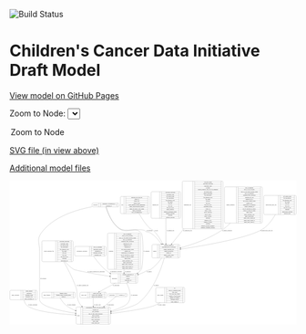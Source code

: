 <link rel='stylesheet' href="assets/style.css">
<link rel='stylesheet' href="https://unpkg.com/leaflet@1.5.1/dist/leaflet.css" integrity="sha512-xwE/Az9zrjBIphAcBb3F6JVqxf46+CDLwfLMHloNu6KEQCAWi6HcDUbeOfBIptF7tcCzusKFjFw2yuvEpDL9wQ==" crossorigin="">
<script type="text/javascript" src="https://code.jquery.com/jquery-3.2.1.min.js"></script>
<script type="text/javascript"  src="https://unpkg.com/leaflet@1.5.1/dist/leaflet.js"></script>
<script type="text/javascript" src="assets/actions.js"></script>

![Build Status](https://github.com/CBIIT/ccdi-model/actions/workflows/model-test-and-deploy.yml/badge.svg)

# Children's Cancer Data Initiative Draft Model

[View model on GitHub Pages](https://cbiit.github.io/ccdi-model/)



Zoom to Node: <select id="node_select">
  <option value="">Zoom to Node</option>
</select>
<div id="model"></div>

<p>
<a href="./model-desc/ccdi-model.svg">SVG file (in view above)</a>
<p>
<a href="./model-desc">Additional model files</a>
<div id='graph' style='display:off;'>
<svg width="3470pt" height="1735pt"
 viewBox="0.00 0.00 3470.00 1735.00" xmlns="http://www.w3.org/2000/svg" xmlns:xlink="http://www.w3.org/1999/xlink">
<g id="graph0" class="graph" transform="scale(1 1) rotate(0) translate(4 1731)">
<title>Perl</title>
<polygon fill="#ffffff" stroke="transparent" points="-4,4 -4,-1731 3466,-1731 3466,4 -4,4"/>
<!-- study_personnel -->
<g id="node1" class="node">
<title>study_personnel</title>
<path fill="none" stroke="#000000" d="M12,-294C12,-294 319,-294 319,-294 325,-294 331,-300 331,-306 331,-306 331,-397 331,-397 331,-403 325,-409 319,-409 319,-409 12,-409 12,-409 6,-409 0,-403 0,-397 0,-397 0,-306 0,-306 0,-300 6,-294 12,-294"/>
<text text-anchor="middle" x="67" y="-347.8" font-family="Times,serif" font-size="14.00" fill="#000000">study_personnel</text>
<polyline fill="none" stroke="#000000" points="134,-294 134,-409 "/>
<text text-anchor="middle" x="144.5" y="-347.8" font-family="Times,serif" font-size="14.00" fill="#000000"> </text>
<polyline fill="none" stroke="#000000" points="155,-294 155,-409 "/>
<text text-anchor="middle" x="232.5" y="-393.8" font-family="Times,serif" font-size="14.00" fill="#000000">email_address</text>
<polyline fill="none" stroke="#000000" points="155,-386 310,-386 "/>
<text text-anchor="middle" x="232.5" y="-370.8" font-family="Times,serif" font-size="14.00" fill="#000000">institution</text>
<polyline fill="none" stroke="#000000" points="155,-363 310,-363 "/>
<text text-anchor="middle" x="232.5" y="-347.8" font-family="Times,serif" font-size="14.00" fill="#000000">personnel_name</text>
<polyline fill="none" stroke="#000000" points="155,-340 310,-340 "/>
<text text-anchor="middle" x="232.5" y="-324.8" font-family="Times,serif" font-size="14.00" fill="#000000">personnel_type</text>
<polyline fill="none" stroke="#000000" points="155,-317 310,-317 "/>
<text text-anchor="middle" x="232.5" y="-301.8" font-family="Times,serif" font-size="14.00" fill="#000000">study_personnel_id</text>
<polyline fill="none" stroke="#000000" points="310,-294 310,-409 "/>
<text text-anchor="middle" x="320.5" y="-347.8" font-family="Times,serif" font-size="14.00" fill="#000000"> </text>
</g>
<!-- study -->
<g id="node13" class="node">
<title>study</title>
<path fill="none" stroke="#000000" d="M813.5,-.5C813.5,-.5 1203.5,-.5 1203.5,-.5 1209.5,-.5 1215.5,-6.5 1215.5,-12.5 1215.5,-12.5 1215.5,-195.5 1215.5,-195.5 1215.5,-201.5 1209.5,-207.5 1203.5,-207.5 1203.5,-207.5 813.5,-207.5 813.5,-207.5 807.5,-207.5 801.5,-201.5 801.5,-195.5 801.5,-195.5 801.5,-12.5 801.5,-12.5 801.5,-6.5 807.5,-.5 813.5,-.5"/>
<text text-anchor="middle" x="829.5" y="-100.3" font-family="Times,serif" font-size="14.00" fill="#000000">study</text>
<polyline fill="none" stroke="#000000" points="857.5,-.5 857.5,-207.5 "/>
<text text-anchor="middle" x="868" y="-100.3" font-family="Times,serif" font-size="14.00" fill="#000000"> </text>
<polyline fill="none" stroke="#000000" points="878.5,-.5 878.5,-207.5 "/>
<text text-anchor="middle" x="1036.5" y="-192.3" font-family="Times,serif" font-size="14.00" fill="#000000">experimental_strategy_and_data_subtype</text>
<polyline fill="none" stroke="#000000" points="878.5,-184.5 1194.5,-184.5 "/>
<text text-anchor="middle" x="1036.5" y="-169.3" font-family="Times,serif" font-size="14.00" fill="#000000">external_url</text>
<polyline fill="none" stroke="#000000" points="878.5,-161.5 1194.5,-161.5 "/>
<text text-anchor="middle" x="1036.5" y="-146.3" font-family="Times,serif" font-size="14.00" fill="#000000">phs_accession</text>
<polyline fill="none" stroke="#000000" points="878.5,-138.5 1194.5,-138.5 "/>
<text text-anchor="middle" x="1036.5" y="-123.3" font-family="Times,serif" font-size="14.00" fill="#000000">size_of_data_being_uploaded</text>
<polyline fill="none" stroke="#000000" points="878.5,-115.5 1194.5,-115.5 "/>
<text text-anchor="middle" x="1036.5" y="-100.3" font-family="Times,serif" font-size="14.00" fill="#000000">study_acronym</text>
<polyline fill="none" stroke="#000000" points="878.5,-92.5 1194.5,-92.5 "/>
<text text-anchor="middle" x="1036.5" y="-77.3" font-family="Times,serif" font-size="14.00" fill="#000000">study_data_types</text>
<polyline fill="none" stroke="#000000" points="878.5,-69.5 1194.5,-69.5 "/>
<text text-anchor="middle" x="1036.5" y="-54.3" font-family="Times,serif" font-size="14.00" fill="#000000">study_description</text>
<polyline fill="none" stroke="#000000" points="878.5,-46.5 1194.5,-46.5 "/>
<text text-anchor="middle" x="1036.5" y="-31.3" font-family="Times,serif" font-size="14.00" fill="#000000">study_name</text>
<polyline fill="none" stroke="#000000" points="878.5,-23.5 1194.5,-23.5 "/>
<text text-anchor="middle" x="1036.5" y="-8.3" font-family="Times,serif" font-size="14.00" fill="#000000">study_short_title</text>
<polyline fill="none" stroke="#000000" points="1194.5,-.5 1194.5,-207.5 "/>
<text text-anchor="middle" x="1205" y="-100.3" font-family="Times,serif" font-size="14.00" fill="#000000"> </text>
</g>
<!-- study_personnel&#45;&gt;study -->
<g id="edge15" class="edge">
<title>study_personnel&#45;&gt;study</title>
<path fill="none" stroke="#000000" d="M171.0192,-293.7675C176.3447,-269.394 186.6523,-242.8194 206.5,-226 292.4595,-153.1557 584.2657,-123.7104 791.023,-111.8702"/>
<polygon fill="#000000" stroke="#000000" points="791.3241,-115.3589 801.1116,-111.3026 790.9308,-108.37 791.3241,-115.3589"/>
<text text-anchor="middle" x="276" y="-229.8" font-family="Times,serif" font-size="14.00" fill="#000000">of_study_personnel</text>
</g>
<!-- therapeutic_procedure -->
<g id="node2" class="node">
<title>therapeutic_procedure</title>
<path fill="none" stroke="#000000" d="M794,-823.5C794,-823.5 1151,-823.5 1151,-823.5 1157,-823.5 1163,-829.5 1163,-835.5 1163,-835.5 1163,-926.5 1163,-926.5 1163,-932.5 1157,-938.5 1151,-938.5 1151,-938.5 794,-938.5 794,-938.5 788,-938.5 782,-932.5 782,-926.5 782,-926.5 782,-835.5 782,-835.5 782,-829.5 788,-823.5 794,-823.5"/>
<text text-anchor="middle" x="872.5" y="-877.3" font-family="Times,serif" font-size="14.00" fill="#000000">therapeutic_procedure</text>
<polyline fill="none" stroke="#000000" points="963,-823.5 963,-938.5 "/>
<text text-anchor="middle" x="973.5" y="-877.3" font-family="Times,serif" font-size="14.00" fill="#000000"> </text>
<polyline fill="none" stroke="#000000" points="984,-823.5 984,-938.5 "/>
<text text-anchor="middle" x="1063" y="-923.3" font-family="Times,serif" font-size="14.00" fill="#000000">days_to_treatment</text>
<polyline fill="none" stroke="#000000" points="984,-915.5 1142,-915.5 "/>
<text text-anchor="middle" x="1063" y="-900.3" font-family="Times,serif" font-size="14.00" fill="#000000">therapeutic_agents</text>
<polyline fill="none" stroke="#000000" points="984,-892.5 1142,-892.5 "/>
<text text-anchor="middle" x="1063" y="-877.3" font-family="Times,serif" font-size="14.00" fill="#000000">treatment_id</text>
<polyline fill="none" stroke="#000000" points="984,-869.5 1142,-869.5 "/>
<text text-anchor="middle" x="1063" y="-854.3" font-family="Times,serif" font-size="14.00" fill="#000000">treatment_outcome</text>
<polyline fill="none" stroke="#000000" points="984,-846.5 1142,-846.5 "/>
<text text-anchor="middle" x="1063" y="-831.3" font-family="Times,serif" font-size="14.00" fill="#000000">treatment_type</text>
<polyline fill="none" stroke="#000000" points="1142,-823.5 1142,-938.5 "/>
<text text-anchor="middle" x="1152.5" y="-877.3" font-family="Times,serif" font-size="14.00" fill="#000000"> </text>
</g>
<!-- participant -->
<g id="node16" class="node">
<title>participant</title>
<path fill="none" stroke="#000000" d="M1228.5,-495.5C1228.5,-495.5 1532.5,-495.5 1532.5,-495.5 1538.5,-495.5 1544.5,-501.5 1544.5,-507.5 1544.5,-507.5 1544.5,-598.5 1544.5,-598.5 1544.5,-604.5 1538.5,-610.5 1532.5,-610.5 1532.5,-610.5 1228.5,-610.5 1228.5,-610.5 1222.5,-610.5 1216.5,-604.5 1216.5,-598.5 1216.5,-598.5 1216.5,-507.5 1216.5,-507.5 1216.5,-501.5 1222.5,-495.5 1228.5,-495.5"/>
<text text-anchor="middle" x="1264.5" y="-549.3" font-family="Times,serif" font-size="14.00" fill="#000000">participant</text>
<polyline fill="none" stroke="#000000" points="1312.5,-495.5 1312.5,-610.5 "/>
<text text-anchor="middle" x="1323" y="-549.3" font-family="Times,serif" font-size="14.00" fill="#000000"> </text>
<polyline fill="none" stroke="#000000" points="1333.5,-495.5 1333.5,-610.5 "/>
<text text-anchor="middle" x="1428.5" y="-595.3" font-family="Times,serif" font-size="14.00" fill="#000000">alternate_participant_id</text>
<polyline fill="none" stroke="#000000" points="1333.5,-587.5 1523.5,-587.5 "/>
<text text-anchor="middle" x="1428.5" y="-572.3" font-family="Times,serif" font-size="14.00" fill="#000000">ethnicity</text>
<polyline fill="none" stroke="#000000" points="1333.5,-564.5 1523.5,-564.5 "/>
<text text-anchor="middle" x="1428.5" y="-549.3" font-family="Times,serif" font-size="14.00" fill="#000000">gender</text>
<polyline fill="none" stroke="#000000" points="1333.5,-541.5 1523.5,-541.5 "/>
<text text-anchor="middle" x="1428.5" y="-526.3" font-family="Times,serif" font-size="14.00" fill="#000000">participant_id</text>
<polyline fill="none" stroke="#000000" points="1333.5,-518.5 1523.5,-518.5 "/>
<text text-anchor="middle" x="1428.5" y="-503.3" font-family="Times,serif" font-size="14.00" fill="#000000">race</text>
<polyline fill="none" stroke="#000000" points="1523.5,-495.5 1523.5,-610.5 "/>
<text text-anchor="middle" x="1534" y="-549.3" font-family="Times,serif" font-size="14.00" fill="#000000"> </text>
</g>
<!-- therapeutic_procedure&#45;&gt;participant -->
<g id="edge13" class="edge">
<title>therapeutic_procedure&#45;&gt;participant</title>
<path fill="none" stroke="#000000" d="M1010.0427,-823.3962C1049.2222,-767.1879 1115.3541,-682.5407 1190.5,-629 1197.0102,-624.3616 1203.8437,-619.9514 1210.8934,-615.7652"/>
<polygon fill="#000000" stroke="#000000" points="1212.9974,-618.5934 1219.9307,-610.5821 1209.5148,-612.5211 1212.9974,-618.5934"/>
<text text-anchor="middle" x="1283.5" y="-632.8" font-family="Times,serif" font-size="14.00" fill="#000000">of_therapeutic_procedure</text>
</g>
<!-- sample_diagnosis -->
<g id="node3" class="node">
<title>sample_diagnosis</title>
<path fill="none" stroke="#000000" d="M2608,-1220.5C2608,-1220.5 3041,-1220.5 3041,-1220.5 3047,-1220.5 3053,-1226.5 3053,-1232.5 3053,-1232.5 3053,-1645.5 3053,-1645.5 3053,-1651.5 3047,-1657.5 3041,-1657.5 3041,-1657.5 2608,-1657.5 2608,-1657.5 2602,-1657.5 2596,-1651.5 2596,-1645.5 2596,-1645.5 2596,-1232.5 2596,-1232.5 2596,-1226.5 2602,-1220.5 2608,-1220.5"/>
<text text-anchor="middle" x="2667.5" y="-1435.3" font-family="Times,serif" font-size="14.00" fill="#000000">sample_diagnosis</text>
<polyline fill="none" stroke="#000000" points="2739,-1220.5 2739,-1657.5 "/>
<text text-anchor="middle" x="2749.5" y="-1435.3" font-family="Times,serif" font-size="14.00" fill="#000000"> </text>
<polyline fill="none" stroke="#000000" points="2760,-1220.5 2760,-1657.5 "/>
<text text-anchor="middle" x="2896" y="-1642.3" font-family="Times,serif" font-size="14.00" fill="#000000">age_at_diagnosis</text>
<polyline fill="none" stroke="#000000" points="2760,-1634.5 3032,-1634.5 "/>
<text text-anchor="middle" x="2896" y="-1619.3" font-family="Times,serif" font-size="14.00" fill="#000000">days_to_last_followup</text>
<polyline fill="none" stroke="#000000" points="2760,-1611.5 3032,-1611.5 "/>
<text text-anchor="middle" x="2896" y="-1596.3" font-family="Times,serif" font-size="14.00" fill="#000000">days_to_last_known_disease_status</text>
<polyline fill="none" stroke="#000000" points="2760,-1588.5 3032,-1588.5 "/>
<text text-anchor="middle" x="2896" y="-1573.3" font-family="Times,serif" font-size="14.00" fill="#000000">days_to_recurrence</text>
<polyline fill="none" stroke="#000000" points="2760,-1565.5 3032,-1565.5 "/>
<text text-anchor="middle" x="2896" y="-1550.3" font-family="Times,serif" font-size="14.00" fill="#000000">diagnosis_finer_resolution</text>
<polyline fill="none" stroke="#000000" points="2760,-1542.5 3032,-1542.5 "/>
<text text-anchor="middle" x="2896" y="-1527.3" font-family="Times,serif" font-size="14.00" fill="#000000">diagnosis_icd_cm</text>
<polyline fill="none" stroke="#000000" points="2760,-1519.5 3032,-1519.5 "/>
<text text-anchor="middle" x="2896" y="-1504.3" font-family="Times,serif" font-size="14.00" fill="#000000">diagnosis_icd_o</text>
<polyline fill="none" stroke="#000000" points="2760,-1496.5 3032,-1496.5 "/>
<text text-anchor="middle" x="2896" y="-1481.3" font-family="Times,serif" font-size="14.00" fill="#000000">last_known_disease_status</text>
<polyline fill="none" stroke="#000000" points="2760,-1473.5 3032,-1473.5 "/>
<text text-anchor="middle" x="2896" y="-1458.3" font-family="Times,serif" font-size="14.00" fill="#000000">primary_site</text>
<polyline fill="none" stroke="#000000" points="2760,-1450.5 3032,-1450.5 "/>
<text text-anchor="middle" x="2896" y="-1435.3" font-family="Times,serif" font-size="14.00" fill="#000000">progression_or_recurrence</text>
<polyline fill="none" stroke="#000000" points="2760,-1427.5 3032,-1427.5 "/>
<text text-anchor="middle" x="2896" y="-1412.3" font-family="Times,serif" font-size="14.00" fill="#000000">sample_diagnosis_id</text>
<polyline fill="none" stroke="#000000" points="2760,-1404.5 3032,-1404.5 "/>
<text text-anchor="middle" x="2896" y="-1389.3" font-family="Times,serif" font-size="14.00" fill="#000000">site_of_resection_or_biopsy</text>
<polyline fill="none" stroke="#000000" points="2760,-1381.5 3032,-1381.5 "/>
<text text-anchor="middle" x="2896" y="-1366.3" font-family="Times,serif" font-size="14.00" fill="#000000">tissue_or_organ_of_origin</text>
<polyline fill="none" stroke="#000000" points="2760,-1358.5 3032,-1358.5 "/>
<text text-anchor="middle" x="2896" y="-1343.3" font-family="Times,serif" font-size="14.00" fill="#000000">tumor_grade</text>
<polyline fill="none" stroke="#000000" points="2760,-1335.5 3032,-1335.5 "/>
<text text-anchor="middle" x="2896" y="-1320.3" font-family="Times,serif" font-size="14.00" fill="#000000">tumor_incidence_type</text>
<polyline fill="none" stroke="#000000" points="2760,-1312.5 3032,-1312.5 "/>
<text text-anchor="middle" x="2896" y="-1297.3" font-family="Times,serif" font-size="14.00" fill="#000000">tumor_morphology</text>
<polyline fill="none" stroke="#000000" points="2760,-1289.5 3032,-1289.5 "/>
<text text-anchor="middle" x="2896" y="-1274.3" font-family="Times,serif" font-size="14.00" fill="#000000">tumor_stage_clinical_m</text>
<polyline fill="none" stroke="#000000" points="2760,-1266.5 3032,-1266.5 "/>
<text text-anchor="middle" x="2896" y="-1251.3" font-family="Times,serif" font-size="14.00" fill="#000000">tumor_stage_clinical_n</text>
<polyline fill="none" stroke="#000000" points="2760,-1243.5 3032,-1243.5 "/>
<text text-anchor="middle" x="2896" y="-1228.3" font-family="Times,serif" font-size="14.00" fill="#000000">tumor_stage_clinical_t</text>
<polyline fill="none" stroke="#000000" points="3032,-1220.5 3032,-1657.5 "/>
<text text-anchor="middle" x="3042.5" y="-1435.3" font-family="Times,serif" font-size="14.00" fill="#000000"> </text>
</g>
<!-- sample -->
<g id="node8" class="node">
<title>sample</title>
<path fill="none" stroke="#000000" d="M1730.5,-800.5C1730.5,-800.5 2044.5,-800.5 2044.5,-800.5 2050.5,-800.5 2056.5,-806.5 2056.5,-812.5 2056.5,-812.5 2056.5,-949.5 2056.5,-949.5 2056.5,-955.5 2050.5,-961.5 2044.5,-961.5 2044.5,-961.5 1730.5,-961.5 1730.5,-961.5 1724.5,-961.5 1718.5,-955.5 1718.5,-949.5 1718.5,-949.5 1718.5,-812.5 1718.5,-812.5 1718.5,-806.5 1724.5,-800.5 1730.5,-800.5"/>
<text text-anchor="middle" x="1752.5" y="-877.3" font-family="Times,serif" font-size="14.00" fill="#000000">sample</text>
<polyline fill="none" stroke="#000000" points="1786.5,-800.5 1786.5,-961.5 "/>
<text text-anchor="middle" x="1797" y="-877.3" font-family="Times,serif" font-size="14.00" fill="#000000"> </text>
<polyline fill="none" stroke="#000000" points="1807.5,-800.5 1807.5,-961.5 "/>
<text text-anchor="middle" x="1921.5" y="-946.3" font-family="Times,serif" font-size="14.00" fill="#000000">alternate_sample_id</text>
<polyline fill="none" stroke="#000000" points="1807.5,-938.5 2035.5,-938.5 "/>
<text text-anchor="middle" x="1921.5" y="-923.3" font-family="Times,serif" font-size="14.00" fill="#000000">participant_age_at_collection</text>
<polyline fill="none" stroke="#000000" points="1807.5,-915.5 2035.5,-915.5 "/>
<text text-anchor="middle" x="1921.5" y="-900.3" font-family="Times,serif" font-size="14.00" fill="#000000">sample_anatomic_site</text>
<polyline fill="none" stroke="#000000" points="1807.5,-892.5 2035.5,-892.5 "/>
<text text-anchor="middle" x="1921.5" y="-877.3" font-family="Times,serif" font-size="14.00" fill="#000000">sample_description</text>
<polyline fill="none" stroke="#000000" points="1807.5,-869.5 2035.5,-869.5 "/>
<text text-anchor="middle" x="1921.5" y="-854.3" font-family="Times,serif" font-size="14.00" fill="#000000">sample_id</text>
<polyline fill="none" stroke="#000000" points="1807.5,-846.5 2035.5,-846.5 "/>
<text text-anchor="middle" x="1921.5" y="-831.3" font-family="Times,serif" font-size="14.00" fill="#000000">sample_tumor_status</text>
<polyline fill="none" stroke="#000000" points="1807.5,-823.5 2035.5,-823.5 "/>
<text text-anchor="middle" x="1921.5" y="-808.3" font-family="Times,serif" font-size="14.00" fill="#000000">sample_type</text>
<polyline fill="none" stroke="#000000" points="2035.5,-800.5 2035.5,-961.5 "/>
<text text-anchor="middle" x="2046" y="-877.3" font-family="Times,serif" font-size="14.00" fill="#000000"> </text>
</g>
<!-- sample_diagnosis&#45;&gt;sample -->
<g id="edge3" class="edge">
<title>sample_diagnosis&#45;&gt;sample</title>
<path fill="none" stroke="#000000" d="M2665.9168,-1220.4478C2641.5419,-1194.9707 2615.1967,-1170.9905 2587.5,-1151 2428.9892,-1036.5926 2215.7503,-963.5319 2066.4302,-922.6594"/>
<polygon fill="#000000" stroke="#000000" points="2067.2562,-919.257 2056.6885,-920.0136 2065.4215,-926.0123 2067.2562,-919.257"/>
<text text-anchor="middle" x="2627.5" y="-1121.8" font-family="Times,serif" font-size="14.00" fill="#000000">of_sample_diagnosis</text>
</g>
<!-- synonym -->
<g id="node4" class="node">
<title>synonym</title>
<path fill="none" stroke="#000000" d="M1006,-1416C1006,-1416 1307,-1416 1307,-1416 1313,-1416 1319,-1422 1319,-1428 1319,-1428 1319,-1450 1319,-1450 1319,-1456 1313,-1462 1307,-1462 1307,-1462 1006,-1462 1006,-1462 1000,-1462 994,-1456 994,-1450 994,-1450 994,-1428 994,-1428 994,-1422 1000,-1416 1006,-1416"/>
<text text-anchor="middle" x="1034" y="-1435.3" font-family="Times,serif" font-size="14.00" fill="#000000">synonym</text>
<polyline fill="none" stroke="#000000" points="1074,-1416 1074,-1462 "/>
<text text-anchor="middle" x="1084.5" y="-1435.3" font-family="Times,serif" font-size="14.00" fill="#000000"> </text>
<polyline fill="none" stroke="#000000" points="1095,-1416 1095,-1462 "/>
<text text-anchor="middle" x="1196.5" y="-1446.8" font-family="Times,serif" font-size="14.00" fill="#000000">repository_of_synonym_id</text>
<polyline fill="none" stroke="#000000" points="1095,-1439 1298,-1439 "/>
<text text-anchor="middle" x="1196.5" y="-1423.8" font-family="Times,serif" font-size="14.00" fill="#000000">synonym_id</text>
<polyline fill="none" stroke="#000000" points="1298,-1416 1298,-1462 "/>
<text text-anchor="middle" x="1308.5" y="-1435.3" font-family="Times,serif" font-size="14.00" fill="#000000"> </text>
</g>
<!-- synonym&#45;&gt;sample -->
<g id="edge8" class="edge">
<title>synonym&#45;&gt;sample</title>
<path fill="none" stroke="#000000" d="M1162.3423,-1415.82C1178.0402,-1358.961 1226.9907,-1212.7308 1328.5,-1151 1385.1843,-1116.5286 1564.5112,-1156.6383 1626.5,-1133 1636.5528,-1129.1666 1635.9679,-1122.9892 1645.5,-1118 1669.7894,-1105.2866 1681.6497,-1115.1482 1704.5,-1100 1755.235,-1066.3661 1799.4199,-1014.5779 1831.6572,-969.8057"/>
<polygon fill="#000000" stroke="#000000" points="1834.5962,-971.7121 1837.5364,-961.5334 1828.8904,-967.6569 1834.5962,-971.7121"/>
<text text-anchor="middle" x="1688" y="-1121.8" font-family="Times,serif" font-size="14.00" fill="#000000">of_synonym</text>
</g>
<!-- synonym&#45;&gt;study -->
<g id="edge6" class="edge">
<title>synonym&#45;&gt;study</title>
<path fill="none" stroke="#000000" d="M993.8976,-1417.3919C811.5824,-1383.8046 522.6419,-1300.5426 378.5,-1100 321.4789,-1020.6673 359.5,-978.699 359.5,-881 359.5,-881 359.5,-881 359.5,-351.5 359.5,-309.5306 349.4022,-289.2448 378.5,-259 435.5333,-199.7185 632.5822,-157.625 791.301,-132.4048"/>
<polygon fill="#000000" stroke="#000000" points="791.8846,-135.8561 801.2183,-130.8429 790.7955,-128.9414 791.8846,-135.8561"/>
<text text-anchor="middle" x="402" y="-549.3" font-family="Times,serif" font-size="14.00" fill="#000000">of_synonym</text>
</g>
<!-- synonym&#45;&gt;participant -->
<g id="edge7" class="edge">
<title>synonym&#45;&gt;participant</title>
<path fill="none" stroke="#000000" d="M1163.1307,-1415.8253C1180.3091,-1360.2598 1231.8059,-1219.0224 1328.5,-1151 1424.8131,-1083.2456 1513.6746,-1190.9286 1588.5,-1100 1619.4237,-1062.4212 1613.6902,-703.6401 1588.5,-662 1577.7551,-644.2384 1563.0559,-629.2302 1546.4005,-616.5828"/>
<polygon fill="#000000" stroke="#000000" points="1548.2298,-613.5864 1538.0758,-610.562 1544.1275,-619.2584 1548.2298,-613.5864"/>
<text text-anchor="middle" x="1652" y="-877.3" font-family="Times,serif" font-size="14.00" fill="#000000">of_synonym</text>
</g>
<!-- study_funding -->
<g id="node5" class="node">
<title>study_funding</title>
<path fill="none" stroke="#000000" d="M400,-317C400,-317 779,-317 779,-317 785,-317 791,-323 791,-329 791,-329 791,-374 791,-374 791,-380 785,-386 779,-386 779,-386 400,-386 400,-386 394,-386 388,-380 388,-374 388,-374 388,-329 388,-329 388,-323 394,-317 400,-317"/>
<text text-anchor="middle" x="447.5" y="-347.8" font-family="Times,serif" font-size="14.00" fill="#000000">study_funding</text>
<polyline fill="none" stroke="#000000" points="507,-317 507,-386 "/>
<text text-anchor="middle" x="517.5" y="-347.8" font-family="Times,serif" font-size="14.00" fill="#000000"> </text>
<polyline fill="none" stroke="#000000" points="528,-317 528,-386 "/>
<text text-anchor="middle" x="649" y="-370.8" font-family="Times,serif" font-size="14.00" fill="#000000">funding_agency</text>
<polyline fill="none" stroke="#000000" points="528,-363 770,-363 "/>
<text text-anchor="middle" x="649" y="-347.8" font-family="Times,serif" font-size="14.00" fill="#000000">funding_source_program_name</text>
<polyline fill="none" stroke="#000000" points="528,-340 770,-340 "/>
<text text-anchor="middle" x="649" y="-324.8" font-family="Times,serif" font-size="14.00" fill="#000000">grant_id</text>
<polyline fill="none" stroke="#000000" points="770,-317 770,-386 "/>
<text text-anchor="middle" x="780.5" y="-347.8" font-family="Times,serif" font-size="14.00" fill="#000000"> </text>
</g>
<!-- study_funding&#45;&gt;study -->
<g id="edge16" class="edge">
<title>study_funding&#45;&gt;study</title>
<path fill="none" stroke="#000000" d="M607.4569,-316.7817C623.4989,-288.8156 649.3982,-250.2855 681.5,-226 714.4933,-201.0401 753.1475,-180.7161 792.0964,-164.3305"/>
<polygon fill="#000000" stroke="#000000" points="793.557,-167.5141 801.4667,-160.4652 790.8877,-161.043 793.557,-167.5141"/>
<text text-anchor="middle" x="743.5" y="-229.8" font-family="Times,serif" font-size="14.00" fill="#000000">of_study_funding</text>
</g>
<!-- methylation_array_file -->
<g id="node6" class="node">
<title>methylation_array_file</title>
<path fill="none" stroke="#000000" d="M3083,-1324C3083,-1324 3450,-1324 3450,-1324 3456,-1324 3462,-1330 3462,-1336 3462,-1336 3462,-1542 3462,-1542 3462,-1548 3456,-1554 3450,-1554 3450,-1554 3083,-1554 3083,-1554 3077,-1554 3071,-1548 3071,-1542 3071,-1542 3071,-1336 3071,-1336 3071,-1330 3077,-1324 3083,-1324"/>
<text text-anchor="middle" x="3160" y="-1435.3" font-family="Times,serif" font-size="14.00" fill="#000000">methylation_array_file</text>
<polyline fill="none" stroke="#000000" points="3249,-1324 3249,-1554 "/>
<text text-anchor="middle" x="3259.5" y="-1435.3" font-family="Times,serif" font-size="14.00" fill="#000000"> </text>
<polyline fill="none" stroke="#000000" points="3270,-1324 3270,-1554 "/>
<text text-anchor="middle" x="3355.5" y="-1538.8" font-family="Times,serif" font-size="14.00" fill="#000000">dcf_indexd_guid</text>
<polyline fill="none" stroke="#000000" points="3270,-1531 3441,-1531 "/>
<text text-anchor="middle" x="3355.5" y="-1515.8" font-family="Times,serif" font-size="14.00" fill="#000000">file_description</text>
<polyline fill="none" stroke="#000000" points="3270,-1508 3441,-1508 "/>
<text text-anchor="middle" x="3355.5" y="-1492.8" font-family="Times,serif" font-size="14.00" fill="#000000">file_mapping_level</text>
<polyline fill="none" stroke="#000000" points="3270,-1485 3441,-1485 "/>
<text text-anchor="middle" x="3355.5" y="-1469.8" font-family="Times,serif" font-size="14.00" fill="#000000">file_name</text>
<polyline fill="none" stroke="#000000" points="3270,-1462 3441,-1462 "/>
<text text-anchor="middle" x="3355.5" y="-1446.8" font-family="Times,serif" font-size="14.00" fill="#000000">file_size</text>
<polyline fill="none" stroke="#000000" points="3270,-1439 3441,-1439 "/>
<text text-anchor="middle" x="3355.5" y="-1423.8" font-family="Times,serif" font-size="14.00" fill="#000000">file_type</text>
<polyline fill="none" stroke="#000000" points="3270,-1416 3441,-1416 "/>
<text text-anchor="middle" x="3355.5" y="-1400.8" font-family="Times,serif" font-size="14.00" fill="#000000">file_url_in_cds</text>
<polyline fill="none" stroke="#000000" points="3270,-1393 3441,-1393 "/>
<text text-anchor="middle" x="3355.5" y="-1377.8" font-family="Times,serif" font-size="14.00" fill="#000000">md5sum</text>
<polyline fill="none" stroke="#000000" points="3270,-1370 3441,-1370 "/>
<text text-anchor="middle" x="3355.5" y="-1354.8" font-family="Times,serif" font-size="14.00" fill="#000000">methylation_platform</text>
<polyline fill="none" stroke="#000000" points="3270,-1347 3441,-1347 "/>
<text text-anchor="middle" x="3355.5" y="-1331.8" font-family="Times,serif" font-size="14.00" fill="#000000">reporter_label</text>
<polyline fill="none" stroke="#000000" points="3441,-1324 3441,-1554 "/>
<text text-anchor="middle" x="3451.5" y="-1435.3" font-family="Times,serif" font-size="14.00" fill="#000000"> </text>
</g>
<!-- methylation_array_file&#45;&gt;sample -->
<g id="edge11" class="edge">
<title>methylation_array_file&#45;&gt;sample</title>
<path fill="none" stroke="#000000" d="M3211.1117,-1323.783C3176.4639,-1263.5661 3126.2619,-1193.709 3062.5,-1151 2900.7863,-1042.6808 2353.8848,-949.244 2066.8191,-906.2357"/>
<polygon fill="#000000" stroke="#000000" points="2067.1253,-902.7427 2056.7179,-904.7271 2066.0912,-909.6659 2067.1253,-902.7427"/>
<text text-anchor="middle" x="3106" y="-1121.8" font-family="Times,serif" font-size="14.00" fill="#000000">of_methylation_array_file</text>
</g>
<!-- study_arm -->
<g id="node7" class="node">
<title>study_arm</title>
<path fill="none" stroke="#000000" d="M860,-317C860,-317 1157,-317 1157,-317 1163,-317 1169,-323 1169,-329 1169,-329 1169,-374 1169,-374 1169,-380 1163,-386 1157,-386 1157,-386 860,-386 860,-386 854,-386 848,-380 848,-374 848,-374 848,-329 848,-329 848,-323 854,-317 860,-317"/>
<text text-anchor="middle" x="894" y="-347.8" font-family="Times,serif" font-size="14.00" fill="#000000">study_arm</text>
<polyline fill="none" stroke="#000000" points="940,-317 940,-386 "/>
<text text-anchor="middle" x="950.5" y="-347.8" font-family="Times,serif" font-size="14.00" fill="#000000"> </text>
<polyline fill="none" stroke="#000000" points="961,-317 961,-386 "/>
<text text-anchor="middle" x="1054.5" y="-370.8" font-family="Times,serif" font-size="14.00" fill="#000000">clinical_trial_arm</text>
<polyline fill="none" stroke="#000000" points="961,-363 1148,-363 "/>
<text text-anchor="middle" x="1054.5" y="-347.8" font-family="Times,serif" font-size="14.00" fill="#000000">clinical_trial_identifier</text>
<polyline fill="none" stroke="#000000" points="961,-340 1148,-340 "/>
<text text-anchor="middle" x="1054.5" y="-324.8" font-family="Times,serif" font-size="14.00" fill="#000000">clinical_trial_repository</text>
<polyline fill="none" stroke="#000000" points="1148,-317 1148,-386 "/>
<text text-anchor="middle" x="1158.5" y="-347.8" font-family="Times,serif" font-size="14.00" fill="#000000"> </text>
</g>
<!-- study_arm&#45;&gt;study -->
<g id="edge14" class="edge">
<title>study_arm&#45;&gt;study</title>
<path fill="none" stroke="#000000" d="M1008.5,-316.8256C1008.5,-290.8629 1008.5,-253.7725 1008.5,-217.8091"/>
<polygon fill="#000000" stroke="#000000" points="1012.0001,-217.7056 1008.5,-207.7056 1005.0001,-217.7056 1012.0001,-217.7056"/>
<text text-anchor="middle" x="1057" y="-229.8" font-family="Times,serif" font-size="14.00" fill="#000000">of_study_arm</text>
</g>
<!-- sample&#45;&gt;study -->
<g id="edge18" class="edge">
<title>sample&#45;&gt;study</title>
<path fill="none" stroke="#000000" d="M1867.3262,-800.2782C1829.842,-667.1932 1736.675,-402.237 1559.5,-259 1507.1976,-216.7162 1356.1536,-175.8124 1225.4122,-146.6511"/>
<polygon fill="#000000" stroke="#000000" points="1226.1573,-143.2314 1215.6368,-144.4841 1224.6422,-150.0655 1226.1573,-143.2314"/>
<text text-anchor="middle" x="1770" y="-465.8" font-family="Times,serif" font-size="14.00" fill="#000000">of_sample</text>
</g>
<!-- sample&#45;&gt;participant -->
<g id="edge17" class="edge">
<title>sample&#45;&gt;participant</title>
<path fill="none" stroke="#000000" d="M1836.8978,-800.3236C1804.1823,-754.0399 1757.8246,-698.1301 1704.5,-662 1683.207,-647.5729 1672.6921,-655.1201 1649.5,-644 1638.4955,-638.7236 1637.548,-634.1846 1626.5,-629 1603.6254,-618.2654 1578.8581,-608.5658 1554.1495,-599.9676"/>
<polygon fill="#000000" stroke="#000000" points="1555.2812,-596.6556 1544.6866,-596.7263 1553.0129,-603.2779 1555.2812,-596.6556"/>
<text text-anchor="middle" x="1686" y="-632.8" font-family="Times,serif" font-size="14.00" fill="#000000">of_sample</text>
</g>
<!-- publication -->
<g id="node9" class="node">
<title>publication</title>
<path fill="none" stroke="#000000" d="M1199.5,-333.5C1199.5,-333.5 1409.5,-333.5 1409.5,-333.5 1415.5,-333.5 1421.5,-339.5 1421.5,-345.5 1421.5,-345.5 1421.5,-357.5 1421.5,-357.5 1421.5,-363.5 1415.5,-369.5 1409.5,-369.5 1409.5,-369.5 1199.5,-369.5 1199.5,-369.5 1193.5,-369.5 1187.5,-363.5 1187.5,-357.5 1187.5,-357.5 1187.5,-345.5 1187.5,-345.5 1187.5,-339.5 1193.5,-333.5 1199.5,-333.5"/>
<text text-anchor="middle" x="1236" y="-347.8" font-family="Times,serif" font-size="14.00" fill="#000000">publication</text>
<polyline fill="none" stroke="#000000" points="1284.5,-333.5 1284.5,-369.5 "/>
<text text-anchor="middle" x="1295" y="-347.8" font-family="Times,serif" font-size="14.00" fill="#000000"> </text>
<polyline fill="none" stroke="#000000" points="1305.5,-333.5 1305.5,-369.5 "/>
<text text-anchor="middle" x="1353" y="-347.8" font-family="Times,serif" font-size="14.00" fill="#000000">pubmed_id</text>
<polyline fill="none" stroke="#000000" points="1400.5,-333.5 1400.5,-369.5 "/>
<text text-anchor="middle" x="1411" y="-347.8" font-family="Times,serif" font-size="14.00" fill="#000000"> </text>
</g>
<!-- publication&#45;&gt;study -->
<g id="edge4" class="edge">
<title>publication&#45;&gt;study</title>
<path fill="none" stroke="#000000" d="M1282.7344,-333.3007C1252.3225,-307.8718 1194.6912,-259.6835 1140.0795,-214.02"/>
<polygon fill="#000000" stroke="#000000" points="1142.3135,-211.3256 1132.3967,-207.5961 1137.8232,-216.6958 1142.3135,-211.3256"/>
<text text-anchor="middle" x="1216.5" y="-229.8" font-family="Times,serif" font-size="14.00" fill="#000000">of_publication</text>
</g>
<!-- diagnosis -->
<g id="node10" class="node">
<title>diagnosis</title>
<path fill="none" stroke="#000000" d="M1193.5,-662.5C1193.5,-662.5 1567.5,-662.5 1567.5,-662.5 1573.5,-662.5 1579.5,-668.5 1579.5,-674.5 1579.5,-674.5 1579.5,-1087.5 1579.5,-1087.5 1579.5,-1093.5 1573.5,-1099.5 1567.5,-1099.5 1567.5,-1099.5 1193.5,-1099.5 1193.5,-1099.5 1187.5,-1099.5 1181.5,-1093.5 1181.5,-1087.5 1181.5,-1087.5 1181.5,-674.5 1181.5,-674.5 1181.5,-668.5 1187.5,-662.5 1193.5,-662.5"/>
<text text-anchor="middle" x="1223.5" y="-877.3" font-family="Times,serif" font-size="14.00" fill="#000000">diagnosis</text>
<polyline fill="none" stroke="#000000" points="1265.5,-662.5 1265.5,-1099.5 "/>
<text text-anchor="middle" x="1276" y="-877.3" font-family="Times,serif" font-size="14.00" fill="#000000"> </text>
<polyline fill="none" stroke="#000000" points="1286.5,-662.5 1286.5,-1099.5 "/>
<text text-anchor="middle" x="1422.5" y="-1084.3" font-family="Times,serif" font-size="14.00" fill="#000000">age_at_diagnosis</text>
<polyline fill="none" stroke="#000000" points="1286.5,-1076.5 1558.5,-1076.5 "/>
<text text-anchor="middle" x="1422.5" y="-1061.3" font-family="Times,serif" font-size="14.00" fill="#000000">days_to_last_followup</text>
<polyline fill="none" stroke="#000000" points="1286.5,-1053.5 1558.5,-1053.5 "/>
<text text-anchor="middle" x="1422.5" y="-1038.3" font-family="Times,serif" font-size="14.00" fill="#000000">days_to_last_known_disease_status</text>
<polyline fill="none" stroke="#000000" points="1286.5,-1030.5 1558.5,-1030.5 "/>
<text text-anchor="middle" x="1422.5" y="-1015.3" font-family="Times,serif" font-size="14.00" fill="#000000">days_to_recurrence</text>
<polyline fill="none" stroke="#000000" points="1286.5,-1007.5 1558.5,-1007.5 "/>
<text text-anchor="middle" x="1422.5" y="-992.3" font-family="Times,serif" font-size="14.00" fill="#000000">diagnosis_finer_resolution</text>
<polyline fill="none" stroke="#000000" points="1286.5,-984.5 1558.5,-984.5 "/>
<text text-anchor="middle" x="1422.5" y="-969.3" font-family="Times,serif" font-size="14.00" fill="#000000">diagnosis_icd_cm</text>
<polyline fill="none" stroke="#000000" points="1286.5,-961.5 1558.5,-961.5 "/>
<text text-anchor="middle" x="1422.5" y="-946.3" font-family="Times,serif" font-size="14.00" fill="#000000">diagnosis_icd_o</text>
<polyline fill="none" stroke="#000000" points="1286.5,-938.5 1558.5,-938.5 "/>
<text text-anchor="middle" x="1422.5" y="-923.3" font-family="Times,serif" font-size="14.00" fill="#000000">diagnosis_id</text>
<polyline fill="none" stroke="#000000" points="1286.5,-915.5 1558.5,-915.5 "/>
<text text-anchor="middle" x="1422.5" y="-900.3" font-family="Times,serif" font-size="14.00" fill="#000000">last_known_disease_status</text>
<polyline fill="none" stroke="#000000" points="1286.5,-892.5 1558.5,-892.5 "/>
<text text-anchor="middle" x="1422.5" y="-877.3" font-family="Times,serif" font-size="14.00" fill="#000000">primary_site</text>
<polyline fill="none" stroke="#000000" points="1286.5,-869.5 1558.5,-869.5 "/>
<text text-anchor="middle" x="1422.5" y="-854.3" font-family="Times,serif" font-size="14.00" fill="#000000">progression_or_recurrence</text>
<polyline fill="none" stroke="#000000" points="1286.5,-846.5 1558.5,-846.5 "/>
<text text-anchor="middle" x="1422.5" y="-831.3" font-family="Times,serif" font-size="14.00" fill="#000000">site_of_resection_or_biopsy</text>
<polyline fill="none" stroke="#000000" points="1286.5,-823.5 1558.5,-823.5 "/>
<text text-anchor="middle" x="1422.5" y="-808.3" font-family="Times,serif" font-size="14.00" fill="#000000">tissue_or_organ_of_origin</text>
<polyline fill="none" stroke="#000000" points="1286.5,-800.5 1558.5,-800.5 "/>
<text text-anchor="middle" x="1422.5" y="-785.3" font-family="Times,serif" font-size="14.00" fill="#000000">tumor_grade</text>
<polyline fill="none" stroke="#000000" points="1286.5,-777.5 1558.5,-777.5 "/>
<text text-anchor="middle" x="1422.5" y="-762.3" font-family="Times,serif" font-size="14.00" fill="#000000">tumor_incidence_type</text>
<polyline fill="none" stroke="#000000" points="1286.5,-754.5 1558.5,-754.5 "/>
<text text-anchor="middle" x="1422.5" y="-739.3" font-family="Times,serif" font-size="14.00" fill="#000000">tumor_morphology</text>
<polyline fill="none" stroke="#000000" points="1286.5,-731.5 1558.5,-731.5 "/>
<text text-anchor="middle" x="1422.5" y="-716.3" font-family="Times,serif" font-size="14.00" fill="#000000">tumor_stage_clinical_m</text>
<polyline fill="none" stroke="#000000" points="1286.5,-708.5 1558.5,-708.5 "/>
<text text-anchor="middle" x="1422.5" y="-693.3" font-family="Times,serif" font-size="14.00" fill="#000000">tumor_stage_clinical_n</text>
<polyline fill="none" stroke="#000000" points="1286.5,-685.5 1558.5,-685.5 "/>
<text text-anchor="middle" x="1422.5" y="-670.3" font-family="Times,serif" font-size="14.00" fill="#000000">tumor_stage_clinical_t</text>
<polyline fill="none" stroke="#000000" points="1558.5,-662.5 1558.5,-1099.5 "/>
<text text-anchor="middle" x="1569" y="-877.3" font-family="Times,serif" font-size="14.00" fill="#000000"> </text>
</g>
<!-- diagnosis&#45;&gt;participant -->
<g id="edge9" class="edge">
<title>diagnosis&#45;&gt;participant</title>
<path fill="none" stroke="#000000" d="M1380.5,-662.2193C1380.5,-647.476 1380.5,-633.4001 1380.5,-620.5497"/>
<polygon fill="#000000" stroke="#000000" points="1384.0001,-620.5173 1380.5,-610.5174 1377.0001,-620.5174 1384.0001,-620.5173"/>
<text text-anchor="middle" x="1425" y="-632.8" font-family="Times,serif" font-size="14.00" fill="#000000">of_diagnosis</text>
</g>
<!-- pdx -->
<g id="node11" class="node">
<title>pdx</title>
<path fill="none" stroke="#000000" d="M1349,-1335.5C1349,-1335.5 1678,-1335.5 1678,-1335.5 1684,-1335.5 1690,-1341.5 1690,-1347.5 1690,-1347.5 1690,-1530.5 1690,-1530.5 1690,-1536.5 1684,-1542.5 1678,-1542.5 1678,-1542.5 1349,-1542.5 1349,-1542.5 1343,-1542.5 1337,-1536.5 1337,-1530.5 1337,-1530.5 1337,-1347.5 1337,-1347.5 1337,-1341.5 1343,-1335.5 1349,-1335.5"/>
<text text-anchor="middle" x="1358.5" y="-1435.3" font-family="Times,serif" font-size="14.00" fill="#000000">pdx</text>
<polyline fill="none" stroke="#000000" points="1380,-1335.5 1380,-1542.5 "/>
<text text-anchor="middle" x="1390.5" y="-1435.3" font-family="Times,serif" font-size="14.00" fill="#000000"> </text>
<polyline fill="none" stroke="#000000" points="1401,-1335.5 1401,-1542.5 "/>
<text text-anchor="middle" x="1535" y="-1527.3" font-family="Times,serif" font-size="14.00" fill="#000000">injection_type_and_site</text>
<polyline fill="none" stroke="#000000" points="1401,-1519.5 1669,-1519.5 "/>
<text text-anchor="middle" x="1535" y="-1504.3" font-family="Times,serif" font-size="14.00" fill="#000000">model_id</text>
<polyline fill="none" stroke="#000000" points="1401,-1496.5 1669,-1496.5 "/>
<text text-anchor="middle" x="1535" y="-1481.3" font-family="Times,serif" font-size="14.00" fill="#000000">model_type</text>
<polyline fill="none" stroke="#000000" points="1401,-1473.5 1669,-1473.5 "/>
<text text-anchor="middle" x="1535" y="-1458.3" font-family="Times,serif" font-size="14.00" fill="#000000">mouse_strain</text>
<polyline fill="none" stroke="#000000" points="1401,-1450.5 1669,-1450.5 "/>
<text text-anchor="middle" x="1535" y="-1435.3" font-family="Times,serif" font-size="14.00" fill="#000000">strain_immune_system_humanized</text>
<polyline fill="none" stroke="#000000" points="1401,-1427.5 1669,-1427.5 "/>
<text text-anchor="middle" x="1535" y="-1412.3" font-family="Times,serif" font-size="14.00" fill="#000000">tumor_characterization_method</text>
<polyline fill="none" stroke="#000000" points="1401,-1404.5 1669,-1404.5 "/>
<text text-anchor="middle" x="1535" y="-1389.3" font-family="Times,serif" font-size="14.00" fill="#000000">tumor_not_mus_or_ebv_origin</text>
<polyline fill="none" stroke="#000000" points="1401,-1381.5 1669,-1381.5 "/>
<text text-anchor="middle" x="1535" y="-1366.3" font-family="Times,serif" font-size="14.00" fill="#000000">tumor_preparation</text>
<polyline fill="none" stroke="#000000" points="1401,-1358.5 1669,-1358.5 "/>
<text text-anchor="middle" x="1535" y="-1343.3" font-family="Times,serif" font-size="14.00" fill="#000000">type_of_humanization</text>
<polyline fill="none" stroke="#000000" points="1669,-1335.5 1669,-1542.5 "/>
<text text-anchor="middle" x="1679.5" y="-1435.3" font-family="Times,serif" font-size="14.00" fill="#000000"> </text>
</g>
<!-- pdx&#45;&gt;sample -->
<g id="edge1" class="edge">
<title>pdx&#45;&gt;sample</title>
<path fill="none" stroke="#000000" d="M1563.0243,-1335.4439C1595.4542,-1275.8472 1642.3811,-1202.7563 1699.5,-1151 1712.4623,-1139.2546 1721.7021,-1144.9243 1734.5,-1133 1783.3506,-1087.484 1822.1446,-1022.9184 1848.446,-970.5372"/>
<polygon fill="#000000" stroke="#000000" points="1851.5831,-972.0892 1852.8848,-961.5746 1845.3102,-968.9825 1851.5831,-972.0892"/>
<text text-anchor="middle" x="1769.5" y="-1121.8" font-family="Times,serif" font-size="14.00" fill="#000000">of_pdx</text>
</g>
<!-- imaging_file -->
<g id="node12" class="node">
<title>imaging_file</title>
<path fill="none" stroke="#000000" d="M1720.5,-1278C1720.5,-1278 2054.5,-1278 2054.5,-1278 2060.5,-1278 2066.5,-1284 2066.5,-1290 2066.5,-1290 2066.5,-1588 2066.5,-1588 2066.5,-1594 2060.5,-1600 2054.5,-1600 2054.5,-1600 1720.5,-1600 1720.5,-1600 1714.5,-1600 1708.5,-1594 1708.5,-1588 1708.5,-1588 1708.5,-1290 1708.5,-1290 1708.5,-1284 1714.5,-1278 1720.5,-1278"/>
<text text-anchor="middle" x="1760.5" y="-1435.3" font-family="Times,serif" font-size="14.00" fill="#000000">imaging_file</text>
<polyline fill="none" stroke="#000000" points="1812.5,-1278 1812.5,-1600 "/>
<text text-anchor="middle" x="1823" y="-1435.3" font-family="Times,serif" font-size="14.00" fill="#000000"> </text>
<polyline fill="none" stroke="#000000" points="1833.5,-1278 1833.5,-1600 "/>
<text text-anchor="middle" x="1939.5" y="-1584.8" font-family="Times,serif" font-size="14.00" fill="#000000">checksum_algorithm</text>
<polyline fill="none" stroke="#000000" points="1833.5,-1577 2045.5,-1577 "/>
<text text-anchor="middle" x="1939.5" y="-1561.8" font-family="Times,serif" font-size="14.00" fill="#000000">checksum_value</text>
<polyline fill="none" stroke="#000000" points="1833.5,-1554 2045.5,-1554 "/>
<text text-anchor="middle" x="1939.5" y="-1538.8" font-family="Times,serif" font-size="14.00" fill="#000000">dcf_indexd_guid</text>
<polyline fill="none" stroke="#000000" points="1833.5,-1531 2045.5,-1531 "/>
<text text-anchor="middle" x="1939.5" y="-1515.8" font-family="Times,serif" font-size="14.00" fill="#000000">file_description</text>
<polyline fill="none" stroke="#000000" points="1833.5,-1508 2045.5,-1508 "/>
<text text-anchor="middle" x="1939.5" y="-1492.8" font-family="Times,serif" font-size="14.00" fill="#000000">file_mapping_level</text>
<polyline fill="none" stroke="#000000" points="1833.5,-1485 2045.5,-1485 "/>
<text text-anchor="middle" x="1939.5" y="-1469.8" font-family="Times,serif" font-size="14.00" fill="#000000">file_name</text>
<polyline fill="none" stroke="#000000" points="1833.5,-1462 2045.5,-1462 "/>
<text text-anchor="middle" x="1939.5" y="-1446.8" font-family="Times,serif" font-size="14.00" fill="#000000">file_size</text>
<polyline fill="none" stroke="#000000" points="1833.5,-1439 2045.5,-1439 "/>
<text text-anchor="middle" x="1939.5" y="-1423.8" font-family="Times,serif" font-size="14.00" fill="#000000">file_type</text>
<polyline fill="none" stroke="#000000" points="1833.5,-1416 2045.5,-1416 "/>
<text text-anchor="middle" x="1939.5" y="-1400.8" font-family="Times,serif" font-size="14.00" fill="#000000">file_url_in_cds</text>
<polyline fill="none" stroke="#000000" points="1833.5,-1393 2045.5,-1393 "/>
<text text-anchor="middle" x="1939.5" y="-1377.8" font-family="Times,serif" font-size="14.00" fill="#000000">image_modality</text>
<polyline fill="none" stroke="#000000" points="1833.5,-1370 2045.5,-1370 "/>
<text text-anchor="middle" x="1939.5" y="-1354.8" font-family="Times,serif" font-size="14.00" fill="#000000">imaging_instrument_model</text>
<polyline fill="none" stroke="#000000" points="1833.5,-1347 2045.5,-1347 "/>
<text text-anchor="middle" x="1939.5" y="-1331.8" font-family="Times,serif" font-size="14.00" fill="#000000">imaging_platform</text>
<polyline fill="none" stroke="#000000" points="1833.5,-1324 2045.5,-1324 "/>
<text text-anchor="middle" x="1939.5" y="-1308.8" font-family="Times,serif" font-size="14.00" fill="#000000">md5sum</text>
<polyline fill="none" stroke="#000000" points="1833.5,-1301 2045.5,-1301 "/>
<text text-anchor="middle" x="1939.5" y="-1285.8" font-family="Times,serif" font-size="14.00" fill="#000000">software_package</text>
<polyline fill="none" stroke="#000000" points="2045.5,-1278 2045.5,-1600 "/>
<text text-anchor="middle" x="2056" y="-1435.3" font-family="Times,serif" font-size="14.00" fill="#000000"> </text>
</g>
<!-- imaging_file&#45;&gt;sample -->
<g id="edge21" class="edge">
<title>imaging_file&#45;&gt;sample</title>
<path fill="none" stroke="#000000" d="M1887.5,-1277.9777C1887.5,-1178.4707 1887.5,-1054.4213 1887.5,-971.732"/>
<polygon fill="#000000" stroke="#000000" points="1891.0001,-971.606 1887.5,-961.606 1884.0001,-971.606 1891.0001,-971.606"/>
<text text-anchor="middle" x="1942" y="-1121.8" font-family="Times,serif" font-size="14.00" fill="#000000">of_imaging_file</text>
</g>
<!-- sequencing_file -->
<g id="node14" class="node">
<title>sequencing_file</title>
<path fill="none" stroke="#000000" d="M2097,-1151.5C2097,-1151.5 2566,-1151.5 2566,-1151.5 2572,-1151.5 2578,-1157.5 2578,-1163.5 2578,-1163.5 2578,-1714.5 2578,-1714.5 2578,-1720.5 2572,-1726.5 2566,-1726.5 2566,-1726.5 2097,-1726.5 2097,-1726.5 2091,-1726.5 2085,-1720.5 2085,-1714.5 2085,-1714.5 2085,-1163.5 2085,-1163.5 2085,-1157.5 2091,-1151.5 2097,-1151.5"/>
<text text-anchor="middle" x="2149" y="-1435.3" font-family="Times,serif" font-size="14.00" fill="#000000">sequencing_file</text>
<polyline fill="none" stroke="#000000" points="2213,-1151.5 2213,-1726.5 "/>
<text text-anchor="middle" x="2223.5" y="-1435.3" font-family="Times,serif" font-size="14.00" fill="#000000"> </text>
<polyline fill="none" stroke="#000000" points="2234,-1151.5 2234,-1726.5 "/>
<text text-anchor="middle" x="2395.5" y="-1711.3" font-family="Times,serif" font-size="14.00" fill="#000000">avg_read_length</text>
<polyline fill="none" stroke="#000000" points="2234,-1703.5 2557,-1703.5 "/>
<text text-anchor="middle" x="2395.5" y="-1688.3" font-family="Times,serif" font-size="14.00" fill="#000000">checksum_algorithm</text>
<polyline fill="none" stroke="#000000" points="2234,-1680.5 2557,-1680.5 "/>
<text text-anchor="middle" x="2395.5" y="-1665.3" font-family="Times,serif" font-size="14.00" fill="#000000">checksum_value</text>
<polyline fill="none" stroke="#000000" points="2234,-1657.5 2557,-1657.5 "/>
<text text-anchor="middle" x="2395.5" y="-1642.3" font-family="Times,serif" font-size="14.00" fill="#000000">coverage</text>
<polyline fill="none" stroke="#000000" points="2234,-1634.5 2557,-1634.5 "/>
<text text-anchor="middle" x="2395.5" y="-1619.3" font-family="Times,serif" font-size="14.00" fill="#000000">custom_assembly_fasta_file_for_alignment</text>
<polyline fill="none" stroke="#000000" points="2234,-1611.5 2557,-1611.5 "/>
<text text-anchor="middle" x="2395.5" y="-1596.3" font-family="Times,serif" font-size="14.00" fill="#000000">dcf_indexd_guid</text>
<polyline fill="none" stroke="#000000" points="2234,-1588.5 2557,-1588.5 "/>
<text text-anchor="middle" x="2395.5" y="-1573.3" font-family="Times,serif" font-size="14.00" fill="#000000">design_description</text>
<polyline fill="none" stroke="#000000" points="2234,-1565.5 2557,-1565.5 "/>
<text text-anchor="middle" x="2395.5" y="-1550.3" font-family="Times,serif" font-size="14.00" fill="#000000">file_description</text>
<polyline fill="none" stroke="#000000" points="2234,-1542.5 2557,-1542.5 "/>
<text text-anchor="middle" x="2395.5" y="-1527.3" font-family="Times,serif" font-size="14.00" fill="#000000">file_mapping_level</text>
<polyline fill="none" stroke="#000000" points="2234,-1519.5 2557,-1519.5 "/>
<text text-anchor="middle" x="2395.5" y="-1504.3" font-family="Times,serif" font-size="14.00" fill="#000000">file_name</text>
<polyline fill="none" stroke="#000000" points="2234,-1496.5 2557,-1496.5 "/>
<text text-anchor="middle" x="2395.5" y="-1481.3" font-family="Times,serif" font-size="14.00" fill="#000000">file_size</text>
<polyline fill="none" stroke="#000000" points="2234,-1473.5 2557,-1473.5 "/>
<text text-anchor="middle" x="2395.5" y="-1458.3" font-family="Times,serif" font-size="14.00" fill="#000000">file_type</text>
<polyline fill="none" stroke="#000000" points="2234,-1450.5 2557,-1450.5 "/>
<text text-anchor="middle" x="2395.5" y="-1435.3" font-family="Times,serif" font-size="14.00" fill="#000000">file_url_in_cds</text>
<polyline fill="none" stroke="#000000" points="2234,-1427.5 2557,-1427.5 "/>
<text text-anchor="middle" x="2395.5" y="-1412.3" font-family="Times,serif" font-size="14.00" fill="#000000">instrument_model</text>
<polyline fill="none" stroke="#000000" points="2234,-1404.5 2557,-1404.5 "/>
<text text-anchor="middle" x="2395.5" y="-1389.3" font-family="Times,serif" font-size="14.00" fill="#000000">library_id</text>
<polyline fill="none" stroke="#000000" points="2234,-1381.5 2557,-1381.5 "/>
<text text-anchor="middle" x="2395.5" y="-1366.3" font-family="Times,serif" font-size="14.00" fill="#000000">library_layout</text>
<polyline fill="none" stroke="#000000" points="2234,-1358.5 2557,-1358.5 "/>
<text text-anchor="middle" x="2395.5" y="-1343.3" font-family="Times,serif" font-size="14.00" fill="#000000">library_selection</text>
<polyline fill="none" stroke="#000000" points="2234,-1335.5 2557,-1335.5 "/>
<text text-anchor="middle" x="2395.5" y="-1320.3" font-family="Times,serif" font-size="14.00" fill="#000000">library_source</text>
<polyline fill="none" stroke="#000000" points="2234,-1312.5 2557,-1312.5 "/>
<text text-anchor="middle" x="2395.5" y="-1297.3" font-family="Times,serif" font-size="14.00" fill="#000000">library_strategy</text>
<polyline fill="none" stroke="#000000" points="2234,-1289.5 2557,-1289.5 "/>
<text text-anchor="middle" x="2395.5" y="-1274.3" font-family="Times,serif" font-size="14.00" fill="#000000">md5sum</text>
<polyline fill="none" stroke="#000000" points="2234,-1266.5 2557,-1266.5 "/>
<text text-anchor="middle" x="2395.5" y="-1251.3" font-family="Times,serif" font-size="14.00" fill="#000000">number_of_bp</text>
<polyline fill="none" stroke="#000000" points="2234,-1243.5 2557,-1243.5 "/>
<text text-anchor="middle" x="2395.5" y="-1228.3" font-family="Times,serif" font-size="14.00" fill="#000000">number_of_reads</text>
<polyline fill="none" stroke="#000000" points="2234,-1220.5 2557,-1220.5 "/>
<text text-anchor="middle" x="2395.5" y="-1205.3" font-family="Times,serif" font-size="14.00" fill="#000000">platform</text>
<polyline fill="none" stroke="#000000" points="2234,-1197.5 2557,-1197.5 "/>
<text text-anchor="middle" x="2395.5" y="-1182.3" font-family="Times,serif" font-size="14.00" fill="#000000">reference_genome_assembly</text>
<polyline fill="none" stroke="#000000" points="2234,-1174.5 2557,-1174.5 "/>
<text text-anchor="middle" x="2395.5" y="-1159.3" font-family="Times,serif" font-size="14.00" fill="#000000">sequence_alignment_software</text>
<polyline fill="none" stroke="#000000" points="2557,-1151.5 2557,-1726.5 "/>
<text text-anchor="middle" x="2567.5" y="-1435.3" font-family="Times,serif" font-size="14.00" fill="#000000"> </text>
</g>
<!-- sequencing_file&#45;&gt;sample -->
<g id="edge10" class="edge">
<title>sequencing_file&#45;&gt;sample</title>
<path fill="none" stroke="#000000" d="M2102.6719,-1151.4187C2049.9841,-1085.2031 1997.8098,-1019.6325 1958.0345,-969.6447"/>
<polygon fill="#000000" stroke="#000000" points="1960.7243,-967.4039 1951.7591,-961.7581 1955.2468,-971.7624 1960.7243,-967.4039"/>
<text text-anchor="middle" x="2149" y="-1121.8" font-family="Times,serif" font-size="14.00" fill="#000000">of_sequencing_file</text>
</g>
<!-- clinical_measure_file -->
<g id="node15" class="node">
<title>clinical_measure_file</title>
<path fill="none" stroke="#000000" d="M399.5,-754.5C399.5,-754.5 751.5,-754.5 751.5,-754.5 757.5,-754.5 763.5,-760.5 763.5,-766.5 763.5,-766.5 763.5,-995.5 763.5,-995.5 763.5,-1001.5 757.5,-1007.5 751.5,-1007.5 751.5,-1007.5 399.5,-1007.5 399.5,-1007.5 393.5,-1007.5 387.5,-1001.5 387.5,-995.5 387.5,-995.5 387.5,-766.5 387.5,-766.5 387.5,-760.5 393.5,-754.5 399.5,-754.5"/>
<text text-anchor="middle" x="471" y="-877.3" font-family="Times,serif" font-size="14.00" fill="#000000">clinical_measure_file</text>
<polyline fill="none" stroke="#000000" points="554.5,-754.5 554.5,-1007.5 "/>
<text text-anchor="middle" x="565" y="-877.3" font-family="Times,serif" font-size="14.00" fill="#000000"> </text>
<polyline fill="none" stroke="#000000" points="575.5,-754.5 575.5,-1007.5 "/>
<text text-anchor="middle" x="659" y="-992.3" font-family="Times,serif" font-size="14.00" fill="#000000">checksum_algorithm</text>
<polyline fill="none" stroke="#000000" points="575.5,-984.5 742.5,-984.5 "/>
<text text-anchor="middle" x="659" y="-969.3" font-family="Times,serif" font-size="14.00" fill="#000000">checksum_value</text>
<polyline fill="none" stroke="#000000" points="575.5,-961.5 742.5,-961.5 "/>
<text text-anchor="middle" x="659" y="-946.3" font-family="Times,serif" font-size="14.00" fill="#000000">dcf_indexd_guid</text>
<polyline fill="none" stroke="#000000" points="575.5,-938.5 742.5,-938.5 "/>
<text text-anchor="middle" x="659" y="-923.3" font-family="Times,serif" font-size="14.00" fill="#000000">file_description</text>
<polyline fill="none" stroke="#000000" points="575.5,-915.5 742.5,-915.5 "/>
<text text-anchor="middle" x="659" y="-900.3" font-family="Times,serif" font-size="14.00" fill="#000000">file_mapping_level</text>
<polyline fill="none" stroke="#000000" points="575.5,-892.5 742.5,-892.5 "/>
<text text-anchor="middle" x="659" y="-877.3" font-family="Times,serif" font-size="14.00" fill="#000000">file_name</text>
<polyline fill="none" stroke="#000000" points="575.5,-869.5 742.5,-869.5 "/>
<text text-anchor="middle" x="659" y="-854.3" font-family="Times,serif" font-size="14.00" fill="#000000">file_size</text>
<polyline fill="none" stroke="#000000" points="575.5,-846.5 742.5,-846.5 "/>
<text text-anchor="middle" x="659" y="-831.3" font-family="Times,serif" font-size="14.00" fill="#000000">file_type</text>
<polyline fill="none" stroke="#000000" points="575.5,-823.5 742.5,-823.5 "/>
<text text-anchor="middle" x="659" y="-808.3" font-family="Times,serif" font-size="14.00" fill="#000000">file_url_in_cds</text>
<polyline fill="none" stroke="#000000" points="575.5,-800.5 742.5,-800.5 "/>
<text text-anchor="middle" x="659" y="-785.3" font-family="Times,serif" font-size="14.00" fill="#000000">md5sum</text>
<polyline fill="none" stroke="#000000" points="575.5,-777.5 742.5,-777.5 "/>
<text text-anchor="middle" x="659" y="-762.3" font-family="Times,serif" font-size="14.00" fill="#000000">participant_list</text>
<polyline fill="none" stroke="#000000" points="742.5,-754.5 742.5,-1007.5 "/>
<text text-anchor="middle" x="753" y="-877.3" font-family="Times,serif" font-size="14.00" fill="#000000"> </text>
</g>
<!-- clinical_measure_file&#45;&gt;study -->
<g id="edge12" class="edge">
<title>clinical_measure_file&#45;&gt;study</title>
<path fill="none" stroke="#000000" d="M652.0091,-754.0523C700.4047,-668.9272 760.8976,-552.8791 799.5,-444 827.5795,-364.801 796.7734,-331.9372 838.5,-259 847.2854,-243.6433 858.1204,-228.9602 870.0327,-215.1774"/>
<polygon fill="#000000" stroke="#000000" points="872.7277,-217.4138 876.7553,-207.6144 867.4957,-212.7633 872.7277,-217.4138"/>
<text text-anchor="middle" x="879.5" y="-465.8" font-family="Times,serif" font-size="14.00" fill="#000000">of_clinical_measure_file</text>
</g>
<!-- clinical_measure_file&#45;&gt;participant -->
<g id="edge5" class="edge">
<title>clinical_measure_file&#45;&gt;participant</title>
<path fill="none" stroke="#000000" d="M666.0993,-754.2959C696.3725,-719.8306 732.6632,-685.5593 772.5,-662 786.3494,-653.8095 897.7168,-632.1274 913.5,-629 1009.9009,-609.8982 1118.1939,-592.0516 1206.2089,-578.4589"/>
<polygon fill="#000000" stroke="#000000" points="1206.9419,-581.8873 1216.2929,-576.9064 1205.8768,-574.9688 1206.9419,-581.8873"/>
<text text-anchor="middle" x="1043" y="-632.8" font-family="Times,serif" font-size="14.00" fill="#000000">of_clinical_measure_file_participant</text>
</g>
<!-- participant&#45;&gt;study_arm -->
<g id="edge20" class="edge">
<title>participant&#45;&gt;study_arm</title>
<path fill="none" stroke="#000000" d="M1273.5321,-495.3695C1242.8362,-478.8073 1209.332,-460.7066 1178.5,-444 1146.3692,-426.5896 1110.8547,-407.2765 1080.6315,-390.82"/>
<polygon fill="#000000" stroke="#000000" points="1082.3004,-387.7436 1071.8442,-386.0347 1078.9525,-393.8911 1082.3004,-387.7436"/>
<text text-anchor="middle" x="1285" y="-465.8" font-family="Times,serif" font-size="14.00" fill="#000000">of_participant</text>
</g>
<!-- participant&#45;&gt;study -->
<g id="edge19" class="edge">
<title>participant&#45;&gt;study</title>
<path fill="none" stroke="#000000" d="M1413.0752,-495.382C1444.1724,-431.862 1479.619,-329.3688 1430.5,-259 1404.5574,-221.8342 1315.2945,-186.4879 1225.5057,-158.96"/>
<polygon fill="#000000" stroke="#000000" points="1226.2771,-155.5366 1215.6917,-155.9823 1224.2447,-162.235 1226.2771,-155.5366"/>
<text text-anchor="middle" x="1505" y="-347.8" font-family="Times,serif" font-size="14.00" fill="#000000">of_participant</text>
</g>
<!-- study_admin -->
<g id="node17" class="node">
<title>study_admin</title>
<path fill="none" stroke="#000000" d="M1776.5,-259.5C1776.5,-259.5 2102.5,-259.5 2102.5,-259.5 2108.5,-259.5 2114.5,-265.5 2114.5,-271.5 2114.5,-271.5 2114.5,-431.5 2114.5,-431.5 2114.5,-437.5 2108.5,-443.5 2102.5,-443.5 2102.5,-443.5 1776.5,-443.5 1776.5,-443.5 1770.5,-443.5 1764.5,-437.5 1764.5,-431.5 1764.5,-431.5 1764.5,-271.5 1764.5,-271.5 1764.5,-265.5 1770.5,-259.5 1776.5,-259.5"/>
<text text-anchor="middle" x="1818.5" y="-347.8" font-family="Times,serif" font-size="14.00" fill="#000000">study_admin</text>
<polyline fill="none" stroke="#000000" points="1872.5,-259.5 1872.5,-443.5 "/>
<text text-anchor="middle" x="1883" y="-347.8" font-family="Times,serif" font-size="14.00" fill="#000000"> </text>
<polyline fill="none" stroke="#000000" points="1893.5,-259.5 1893.5,-443.5 "/>
<text text-anchor="middle" x="1993.5" y="-428.3" font-family="Times,serif" font-size="14.00" fill="#000000">acl</text>
<polyline fill="none" stroke="#000000" points="1893.5,-420.5 2093.5,-420.5 "/>
<text text-anchor="middle" x="1993.5" y="-405.3" font-family="Times,serif" font-size="14.00" fill="#000000">adult_or_childhood_study</text>
<polyline fill="none" stroke="#000000" points="1893.5,-397.5 2093.5,-397.5 "/>
<text text-anchor="middle" x="1993.5" y="-382.3" font-family="Times,serif" font-size="14.00" fill="#000000">data_types</text>
<polyline fill="none" stroke="#000000" points="1893.5,-374.5 2093.5,-374.5 "/>
<text text-anchor="middle" x="1993.5" y="-359.3" font-family="Times,serif" font-size="14.00" fill="#000000">file_types_and_format</text>
<polyline fill="none" stroke="#000000" points="1893.5,-351.5 2093.5,-351.5 "/>
<text text-anchor="middle" x="1993.5" y="-336.3" font-family="Times,serif" font-size="14.00" fill="#000000">number_of_participants</text>
<polyline fill="none" stroke="#000000" points="1893.5,-328.5 2093.5,-328.5 "/>
<text text-anchor="middle" x="1993.5" y="-313.3" font-family="Times,serif" font-size="14.00" fill="#000000">number_of_samples</text>
<polyline fill="none" stroke="#000000" points="1893.5,-305.5 2093.5,-305.5 "/>
<text text-anchor="middle" x="1993.5" y="-290.3" font-family="Times,serif" font-size="14.00" fill="#000000">organism_species</text>
<polyline fill="none" stroke="#000000" points="1893.5,-282.5 2093.5,-282.5 "/>
<text text-anchor="middle" x="1993.5" y="-267.3" font-family="Times,serif" font-size="14.00" fill="#000000">study_admin_id</text>
<polyline fill="none" stroke="#000000" points="2093.5,-259.5 2093.5,-443.5 "/>
<text text-anchor="middle" x="2104" y="-347.8" font-family="Times,serif" font-size="14.00" fill="#000000"> </text>
</g>
<!-- study_admin&#45;&gt;study -->
<g id="edge2" class="edge">
<title>study_admin&#45;&gt;study</title>
<path fill="none" stroke="#000000" d="M1816.7617,-259.4393C1795.4799,-246.6136 1772.9523,-234.8265 1750.5,-226 1657.3694,-189.388 1409.6876,-152.8748 1225.9572,-129.4716"/>
<polygon fill="#000000" stroke="#000000" points="1226.2434,-125.9799 1215.8823,-128.1932 1225.3622,-132.9242 1226.2434,-125.9799"/>
<text text-anchor="middle" x="1835" y="-229.8" font-family="Times,serif" font-size="14.00" fill="#000000">of_study_admin</text>
</g>
</g>
</svg>
</div>
